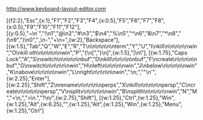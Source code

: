 http://www.keyboard-layout-editor.com

[{f2:2},"Esc",{x:1},"F1","F2","F3","F4",{x:0.5},"F5","F6","F7","F8",{x:0.5},"F9","F10","F11","F12"],
[{y:0.5},"~\n`","!\n1","@\n2","#\n3","$\n4","%\n5","^\n6","&\n7","*\n8","(\n9",")\n0","_\n-","+\n=",{w:2},"Backspace"],
[{w:1.5},"Tab","Q","W","E","R","T\n\n\n\n\n\nterm","Y","U","I\nkill\n\n\n\n\nwin","O\nkill oth\n\n\n\n\nwin","P","{\n[","}\n]",{w:1.5},"|\n\\"],
[{w:1.75},"Caps Lock","A","S\nswitch\n\n\n\n\nbuf","D\nkill\n\n\n\n\nbuf","F\ncreate\n\n\n\n\nbuf","G\nswitch\n\n\n\n\nwin","H\nleft\n\n\n\n\nwin","J\nbelow\n\n\n\n\nwin","K\nabove\n\n\n\n\nwin","L\nright\n\n\n\n\nwin",":\n;","\"\n'",{w:2.25},"Enter"],
[{w:2.25},"Shift","Z\nrename\n\n\n\n\nperps","X\nkill\n\n\n\n\npersp","C\ncreate\n\n\n\n\npersp","V\nsplitv\n\n\n\n\nwin","B\nsplith\n\n\n\n\nwin","N","M","<\n,",">\n.","?\n/",{w:2.75},"Shift"],
[{w:1.25},"Ctrl",{w:1.25},"Win",{w:1.25},"Alt",{w:6.25},"",{w:1.25},"Alt",{w:1.25},"Win",{w:1.25},"Menu",{w:1.25},"Ctrl"]

